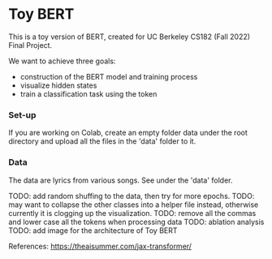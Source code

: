 # Toy BERT
This is a toy version of BERT, created for UC Berkeley CS182 (Fall 2022) Final Project.

We want to achieve three goals:
- construction of the BERT model and training process
- visualize hidden states
- train a classification task using the <NSP> token

### Set-up
If you are working on Colab, create an empty folder data under the root directory and upload all the files in the 'data' folder to it.

### Data
The data are lyrics from various songs. See under the 'data' folder.
  
TODO: add random shuffing to the data, then try for more epochs.
TODO: may want to collapse the other classes into a helper file instead, otherwise currently it is clogging up the visualization.
TODO: remove all the commas and lower case all the tokens when processing data
TODO: ablation analysis
TODO: add image for the architecture of Toy BERT

References: https://theaisummer.com/jax-transformer/
